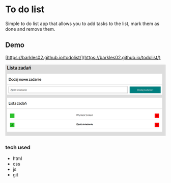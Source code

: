 # To do list

Simple to do list app that allows you to add tasks to the list, mark them as done and remove them. 

## Demo

[https://barkles02.github.io/todolist/](https://barkles02.github.io/todolist/)

![demo image](images/demo.png)

### tech used

- html
- css
- js
- git
